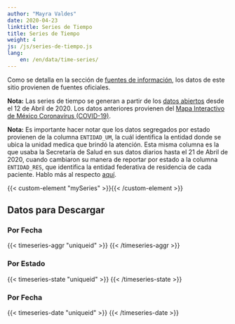 ```yaml
---
author: "Mayra Valdes"
date: 2020-04-23
linktitle: Series de Tiempo
title: Series de Tiempo
weight: 4
js: /js/series-de-tiempo.js
lang:
    en: /en/data/time-series/
---
```


Como se detalla en la sección de [fuentes de información](/datos/fuentes-de-informacion/), los datos de este sitio provienen de fuentes oficiales. 

**Nota:** Las series de tiempo se generan a partir de los [datos abiertos](/datos/datos-abiertos-covid-19/) desde el 12 de Abril de 2020. Los datos anteriores provienen del [Mapa Interactivo de México Coronavirus (COVID-19)](https://covid19.sinave.gob.mx/). 

**Nota:** Es importante hacer notar que los datos segregados por estado provienen de la columna `ENTIDAD_UM`, la cuál identifica la entidad donde se ubica la unidad medica que brindó la atención. Esta misma columna es la que usaba la Secretaría de Salud en sus datos diarios hasta el 21 de Abril de 2020, cuando cambiaron su manera de reportar por estado a la columna `ENTIDAD_RES`, que identifica la entidad federativa de residencia de cada paciente. Hablo más al respecto [aquí](https://twitter.com/mayrop/status/1253101360830124033).

{{< custom-element "mySeries" >}}{{< /custom-element >}}

## Datos para Descargar

### Por Fecha
{{< timeseries-aggr "uniqueid" >}}
{{< /timeseries-aggr >}}

### Por Estado
{{< timeseries-state "uniqueid" >}}
{{< /timeseries-state >}}

### Por Fecha
{{< timeseries-date "uniqueid" >}}
{{< /timeseries-date >}}
